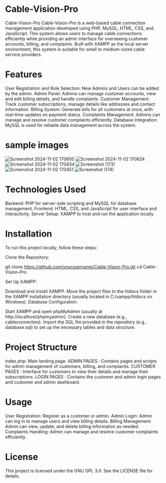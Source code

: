 # Cable-Vision-Pro

Cable-Vision-Pro
Cable-Vision-Pro is a web-based cable connection management application developed using PHP, MySQL, HTML, CSS, and JavaScript. This system allows users to manage cable connections efficiently while providing an admin interface for overseeing customer accounts, billing, and complaints. Built with XAMPP as the local server environment, this system is suitable for small to medium-sized cable service providers.

# Features
User Registration and Role Selection: New Admins and Users can be added by the admin.
Admin Panel: Admins can manage customer accounts, view and edit billing details, and handle complaints.
Customer Management: Track customer subscriptions, manage details like addresses and contact information.
Billing System: Generate bills for all customers at once, with real-time updates on payment status.
Complaints Management: Admins can manage and resolve customer complaints efficiently.
Database Integration: MySQL is used for reliable data management across the system.

# sample images

![Screenshot 2024-11-02 170600](https://github.com/user-attachments/assets/661649ac-0a6e-4511-9c3b-e00d2ede3346)
![Screenshot 2024-11-02 170624](https://github.com/user-attachments/assets/3462551d-2a94-4caf-8172-62b9b0870acc)
![Screenshot 2024-11-02 170434](https://github.com/user-attachments/assets/3d478a3e-4800-4af0-ab10-fca21764631b)
![Screenshot (173)](https://github.com/user-attachments/assets/03f11521-498e-4966-bfdd-e5f4f0844f97)
![Screenshot 2024-11-02 170451](https://github.com/user-attachments/assets/0012d680-c923-4bfe-9a84-be5b5cfa1242)
![Screenshot (174)](https://github.com/user-attachments/assets/506766c0-2fe5-450c-850f-7fc7a1106bf6)

# Technologies Used
Backend: PHP for server-side scripting and MySQL for database management.
Frontend: HTML, CSS, and JavaScript for user interface and interactivity.
Server Setup: XAMPP to host and run the application locally.

# Installation
To run this project locally, follow these steps:

Clone the Repository:

git clone https://github.com/yourusername/Cable-Vision-Pro.git
cd Cable-Vision-Pro

Set Up XAMPP:

Download and install XAMPP.
Move the project files to the htdocs folder in the XAMPP installation directory (usually located in C:/xampp/htdocs on Windows).
Database Configuration:

Start XAMPP and open phpMyAdmin (usually at http://localhost/phpmyadmin).
Create a new database (e.g., cableconnection).
Import the SQL file provided in the repository (e.g., database.sql) to set up the necessary tables and data structure.

# Project Structure
index.php: Main landing page.
ADMIN PAGES : Contains pages and scripts for admin management of customers, billing, and complaints.
CUSTOMER PAGES : Interface for customers to view their details and manage their subscriptions.
LOGIN PAGES : Contains the customer and admin login pages and customer and admin dashboard.

# Usage
User Registration: Register as a customer or admin.
Admin Login: Admin can log in to manage users and view billing details.
Billing Management: Admin can view, update, and delete billing information as needed.
Complaints Handling: Admin can manage and resolve customer complaints efficiently.

# License
This project is licensed under the GNU GPL 3.0. See the LICENSE file for details.
